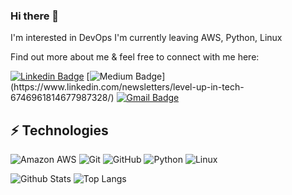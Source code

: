 ### Hi there 👋

I'm interested in DevOps 
I'm currently leaving AWS, Python, Linux 




<!-- Introduce yourself and give a brief introduction about yourself here.  Also include what tech you're interested in and what you are currently learning -->

Find out more about me & feel free to connect with me here:

<!-- Replace the fields below with the information requested. Remember to remove the encapsulating <> characters. For spaces in names, use %20 (e.g. Broadus%20Palmer) -->

[![Linkedin Badge](https://img.shields.io/badge/-Mychal%20Smoots-blue?style=flat-square&logo=Linkedin&logoColor=white&link=www.linkedin.com/in/mychal-smoots)](www.linkedin.com/in/mychal-smoots)
[![Medium Badge](https://img.shields.io/badge/Mychal%20Smoots-12100E?style=flat-square&logo=medium&logoColor=white&link=[https://www.linkedin.com/newsletters/level-up-in-tech-6746961814677987328/](https://medium.com/@mvs2527))](https://www.linkedin.com/newsletters/level-up-in-tech-6746961814677987328/)
[![Gmail Badge](https://img.shields.io/badge/-mvs2527@gmail.com-c14438?style=flat-square&logo=Gmail&logoColor=white&link=mailto:mvs2527@gmail.com)](mailto:mvs2527@gmail.com)

## ⚡ Technologies

<!-- Check out the Badges folder for more badges -->

![Amazon AWS](https://img.shields.io/badge/Amazon%20AWS-232F3E?style=flat-square&logo=amazon-aws)
![Git](https://img.shields.io/badge/-Git-black?style=flat-square&logo=git)
![GitHub](https://img.shields.io/badge/-GitHub-181717?style=flat-square&logo=github)
![Python](https://img.shields.io/badge/-Python-black?style=flat-square&logo=Python)
![Linux](https://img.shields.io/badge/Linux-FCC624?style=flat-square&logo=linux&logoColor=black)


<!-- Replace the fields below with the information requested. Remember to remove the encapsulating <> characters. -->

![Github Stats](https://github-readme-stats.vercel.app/api?username=myke2527&count_private=true&show_icons=true&include_all_commits=true)
![Top Langs](https://github-readme-stats.vercel.app/api/top-langs/?username=myke2527&hide=TeX&layout=compact)



